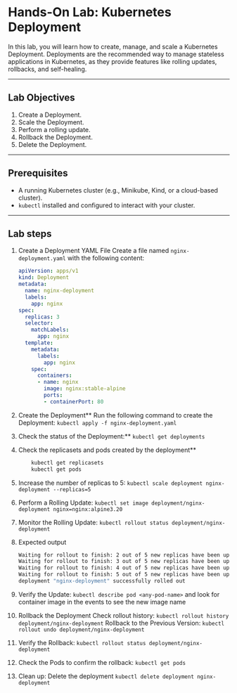 # **Hands-On Lab: Kubernetes Deployment**

In this lab, you will learn how to create, manage, and scale a Kubernetes Deployment. Deployments are the recommended way to manage stateless applications in Kubernetes, as they provide features like rolling updates, rollbacks, and self-healing.

---

## **Lab Objectives**
1. Create a Deployment.
2. Scale the Deployment.
3. Perform a rolling update.
4. Rollback the Deployment.
5. Delete the Deployment.

---

## **Prerequisites**
- A running Kubernetes cluster (e.g., Minikube, Kind, or a cloud-based cluster).
- `kubectl` installed and configured to interact with your cluster.

---

## **Lab steps**

1. Create a Deployment YAML File
Create a file named `nginx-deployment.yaml` with the following content:

	```yaml
	apiVersion: apps/v1
	kind: Deployment
	metadata:
	  name: nginx-deployment
	  labels:
	    app: nginx
	spec:
	  replicas: 3
	  selector:
	    matchLabels:
	      app: nginx
	  template:
	    metadata:
	      labels:
	        app: nginx
	    spec:
	      containers:
	      - name: nginx
	        image: nginx:stable-alpine
	        ports:
	        - containerPort: 80

2. Create the Deployment**
Run the following command to create the Deployment:
`kubectl apply -f nginx-deployment.yaml`
3. Check the status of the Deployment:** `kubectl get deployments`
4. Check the replicasets and pods created by the deployment**
	```bash
		kubectl get replicasets
		kubectl get pods
5. Increase the number of replicas to 5: `kubectl scale deployment nginx-deployment --replicas=5`
6.  Perform a Rolling Update: `kubectl set image deployment/nginx-deployment nginx=nginx:alpine3.20`
7.  Monitor the Rolling Update: `kubectl rollout status deployment/nginx-deployment`
8. Expected output
	```bash
	Waiting for rollout to finish: 2 out of 5 new replicas have been updated...
	Waiting for rollout to finish: 3 out of 5 new replicas have been updated...
	Waiting for rollout to finish: 4 out of 5 new replicas have been updated...
	Waiting for rollout to finish: 5 out of 5 new replicas have been updated...
	deployment "nginx-deployment" successfully rolled out
9. Verify the Update: `kubectl describe pod <any-pod-name>` and look for container image in the events to see the new image name
10. Rollback the Deployment
Check rollout history: `kubectl rollout history deployment/nginx-deployment`
Rollback to the Previous Version: `kubectl rollout undo deployment/nginx-deployment`
11. Verify the Rollback: `kubectl rollout status deployment/nginx-deployment`
12. Check the Pods to confirm the rollback: `kubectl get pods`
13. Clean up:
Delete the deployment `kubectl delete deployment nginx-deployment`